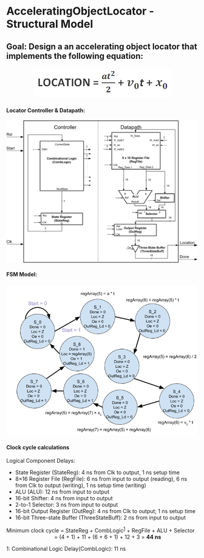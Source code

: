 # AcceleratingObjectLocator - Structural Model
## Goal: Design a an accelerating object locator that implements the following equation: <p align="center">![Image of Locator Equation](https://raw.githubusercontent.com/tanhuynh226/AcceleratingObjectLocator/main/images/locator-equation.gif)</p>


#### Locator Controller & Datapath:
<p align="center"><img src="https://raw.githubusercontent.com/tanhuynh226/AcceleratingObjectLocator/main/images/locator-figure.gif"></p>

#### FSM Model:
<p align="center"><img src="https://raw.githubusercontent.com/tanhuynh226/AcceleratingObjectLocator/main/images/FSMD%20Model%20for%20Lab%203s.png"></p>

#### Clock cycle calculations
Logical Component Delays:
*	State Register (StateReg): 4 ns from Clk to output, 1 ns setup time
*	8×16 Register File (RegFile): 6 ns from input to output (reading), 6 ns from Clk to output (writing), 1 ns setup time (writing)
*	ALU (ALU): 12 ns from input to output
*	16-bit Shifter: 4 ns from input to output
*	2-to-1 Selector: 3 ns from input to output
*	16-bit Output Register (OutReg): 4 ns from Clk to output; 1 ns setup time
*	16-bit Three-state Buffer (ThreeStateBuff): 2 ns from input to output


Minimum clock cycle = StateReg + CombLogic<sup>[1](#1)</sup> + RegFile + ALU + Selector  
&nbsp;&nbsp;&nbsp;&nbsp;&nbsp;&nbsp;&nbsp;&nbsp;&nbsp;&nbsp;&nbsp;&nbsp;&nbsp;&nbsp;&nbsp;&nbsp;&nbsp;&nbsp;&nbsp;&nbsp;&nbsp;&nbsp;&nbsp;&nbsp;&nbsp;&nbsp;&nbsp;&nbsp;&nbsp;&nbsp;&nbsp;&nbsp;= (4 + 1) + 11 + (6 + 6 + 1) + 12 + 3 = **44 ns**

<Comb Logic="1">1</a>: Combinational Logic Delay(CombLogic): 11 ns
